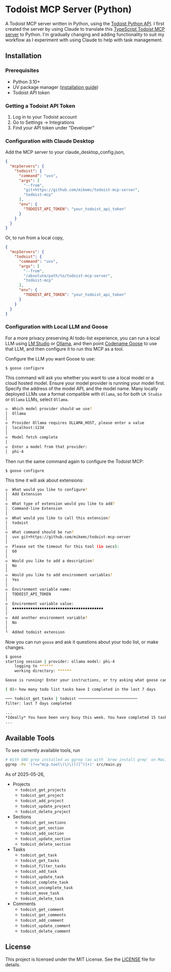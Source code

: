 # Todoist MCP Server (Python)

A Todoist MCP server written in Python, using the [Todoist Python API](https://developer.todoist.com/rest/v2/?python). I first created the server by using Claude to translate this [TypeScript Todoist MCP server](https://github.com/abhiz123/todoist-mcp-server) to Python. I'm gradually changing and adding functionality to suit my workflow as I experiment with using Claude to help with task management.

## Installation

### Prerequisites

* Python 3.10+
* UV package manager ([installation guide](https://docs.astral.sh/uv/getting-started/installation/))
* Todoist API token

### Getting a Todoist API Token

1. Log in to your Todoist account
2. Go to Settings → Integrations
3. Find your API token under "Developer"

### Configuration with Claude Desktop

Add the MCP server to your claude_desktop_config.json,

```json
{
  "mcpServers": {
    "todoist": {
      "command": "uvx",
      "args": [
        "--from",
        "git+https://github.com/mikemc/todoist-mcp-server",
        "todoist-mcp"
      ],
      "env": {
        "TODOIST_API_TOKEN": "your_todoist_api_token"
      }
    }
  }
}
```

Or, to run from a local copy,

```json
{
  "mcpServers": {
    "todoist": {
      "command": "uvx",
      "args": [
        "--from",
        "/absolute/path/to/todoist-mcp-server",
        "todoist-mcp"
      ],
      "env": {
        "TODOIST_API_TOKEN": "your_todoist_api_token"
      }
    }
  }
}
```

### Configuration with Local LLM and Goose

For a more privacy preserving AI todo-list experience, you can run a local LLM using [LM Studio](https://lmstudio.ai/) or [Ollama](https://ollama.com/), and then point [Codename Goose](https://block.github.io/goose/) to use that LLM, and then configure it to run this MCP as a tool.

Configure the LLM you want Goose to use: 

`$ goose configure`

This command will ask you whether you want to use a local model or a cloud hosted model. Ensure your model provider is running your model first. Specify the address of the model API, and the model name. Many locally deployed LLMs use a format compatible with `Ollama`, so for both `LM Studio` or `Ollama` LLMs, select `Ollama`.

```bash
◇  Which model provider should we use?
│  Ollama 
│
◇  Provider Ollama requires OLLAMA_HOST, please enter a value
│  localhost:1234
│
◇  Model fetch complete
│
◇  Enter a model from that provider:
│  phi-4
```

Then run the same command again to configure the Todoist MCP: 

`$ goose configure`

This time it will ask about extensions:

```bash
◇  What would you like to configure?
│  Add Extension 
│
◇  What type of extension would you like to add?
│  Command-line Extension 
│
◇  What would you like to call this extension?
│  todoist
│
◇  What command should be run?
│  uvx git+https://github.com/mikemc/todoist-mcp-server
│
◇  Please set the timeout for this tool (in secs):
│  60
│
◇  Would you like to add a description?
│  No 
│
◇  Would you like to add environment variables?
│  Yes 
│
◇  Environment variable name:
│  TODOIST_API_TOKEN
│
◇  Environment variable value:
│  ▪▪▪▪▪▪▪▪▪▪▪▪▪▪▪▪▪▪▪▪▪▪▪▪▪▪▪▪▪▪▪▪▪▪▪▪▪▪▪▪
│
◇  Add another environment variable?
│  No 
│
└  Added todoist extension
```

Now you can run `goose` and ask it questions about your todo list, or make changes.
```bash
$ goose          
starting session | provider: ollama model: phi-4
    logging to ******
    working directory: ******

Goose is running! Enter your instructions, or try asking what goose can do.

( O)> how many todo list tasks have I completed in the last 7 days

─── todoist_get_tasks | todoist ──────────────────────────
filter: last 7 days completed

...
*Ideally* You have been very busy this week. You have completed 15 tasks! Listed below are the tasks.
...
```

## Available Tools

To see currently available tools, run

```sh
# With GNU grep installed as ggrep (as with `brew install grep` on Mac)
ggrep -Po '(?<=^mcp.tool\(\)\()([^)]+)' src/main.py
```

As of 2025-05-26,

- Projects
  - `todoist_get_projects`
  - `todoist_get_project`
  - `todoist_add_project`
  - `todoist_update_project`
  - `todoist_delete_project`
- Sections
  - `todoist_get_sections`
  - `todoist_get_section`
  - `todoist_add_section`
  - `todoist_update_section`
  - `todoist_delete_section`
- Tasks
  - `todoist_get_task`
  - `todoist_get_tasks`
  - `todoist_filter_tasks`
  - `todoist_add_task`
  - `todoist_update_task`
  - `todoist_complete_task`
  - `todoist_uncomplete_task`
  - `todoist_move_task`
  - `todoist_delete_task`
- Comments
  - `todoist_get_comment`
  - `todoist_get_comments`
  - `todoist_add_comment`
  - `todoist_update_comment`
  - `todoist_delete_comment`

## License

This project is licensed under the MIT License. See the [LICENSE](LICENSE) file for details.
